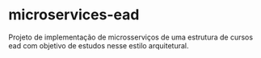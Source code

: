 # microservices-ead
Projeto de implementação de microsserviços de uma estrutura de cursos ead com objetivo de estudos nesse estilo arquitetural. 
